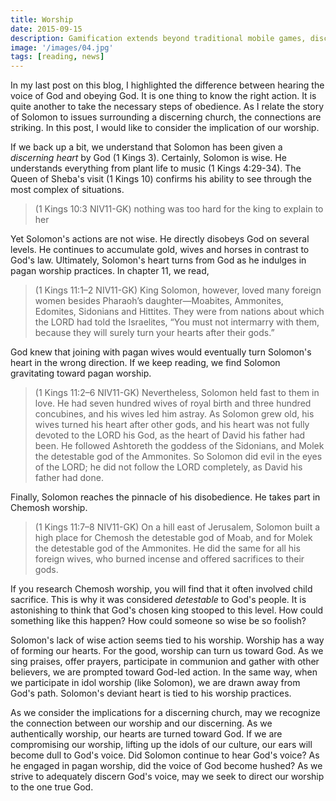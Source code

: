 ```yaml
---
title: Worship 
date: 2015-09-15
description: Gamification extends beyond traditional mobile games, discovering innovative strategies to incorporate game-like elements into non-gaming apps for enhanced
image: '/images/04.jpg'
tags: [reading, news]
---
```

 
In my last post on this blog, I highlighted the difference between hearing the voice of God and obeying God. It is one thing to know the right action. It is quite another to take the necessary steps of obedience. As I relate the story of Solomon to issues surrounding a discerning church, the connections are striking. In this post, I would like to consider the implication of our worship. 

If we back up a bit, we understand that Solomon has been given a *discerning heart* by God (1 Kings 3). Certainly, Solomon is wise. He understands everything from plant life to music (1 Kings 4:29-34). The Queen of Sheba's visit (1 Kings 10) confirms his ability to see through the most complex of situations.

>(1 Kings 10:3 NIV11-GK) nothing was too hard for the king to explain to her

Yet Solomon's actions are not wise. He directly disobeys God on several levels. He continues to accumulate gold, wives and horses in contrast to God's law. Ultimately, Solomon's heart turns from God as he indulges in pagan worship practices. In chapter 11, we read,

>(1 Kings 11:1–2 NIV11-GK) King Solomon, however, loved many foreign women besides Pharaoh’s daughter—Moabites, Ammonites, Edomites, Sidonians and Hittites. They were from nations about which the LORD had told the Israelites, “You must not intermarry with them, because they will surely turn your hearts after their gods.”

God knew that joining with pagan wives would eventually turn Solomon's heart in the wrong direction. If we keep reading, we find Solomon gravitating toward pagan worship.

>(1 Kings 11:2–6 NIV11-GK) Nevertheless, Solomon held fast to them in love. He had seven hundred wives of royal birth and three hundred concubines, and his wives led him astray. As Solomon grew old, his wives turned his heart after other gods, and his heart was not fully devoted to the LORD his God, as the heart of David his father had been. He followed Ashtoreth the goddess of the Sidonians, and Molek the detestable god of the Ammonites. So Solomon did evil in the eyes of the LORD; he did not follow the LORD completely, as David his father had done.

Finally, Solomon reaches the pinnacle of his disobedience. He takes part in Chemosh worship.

>(1 Kings 11:7–8 NIV11-GK) On a hill east of Jerusalem, Solomon built a high place for Chemosh the detestable god of Moab, and for Molek the detestable god of the Ammonites. He did the same for all his foreign wives, who burned incense and offered sacrifices to their gods.

If you research Chemosh worship, you will find that it often involved child sacrifice. This is why it was considered *detestable* to God's people. It is astonishing to think that God's chosen king stooped to this level. How could something like this happen? How could someone so wise be so foolish?

Solomon's lack of wise action seems tied to his worship. Worship has a way of forming our hearts. For the good, worship can turn us toward God. As we sing praises, offer prayers, participate in communion and gather with other believers, we are prompted toward God-led action. In the same way, when we participate in idol worship (like Solomon), we are drawn away from God's path. Solomon's deviant heart is tied to his worship practices. 

As we consider the implications for a discerning church, may we recognize the connection between our worship and our discerning. As we authentically worship, our hearts are turned toward God. If we are compromising our worship, lifting up the idols of our culture, our ears will become dull to God's voice. Did Solomon continue to hear God's voice? As he engaged in pagan worship, did the voice of God become hushed? As we strive to adequately discern God's voice, may we seek to direct our worship to the one true God.


